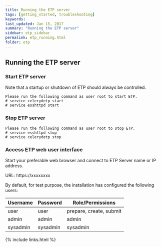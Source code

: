 ```yaml
---
title: Running the ETP server
tags: [getting_started, troubleshooting]
keywords:
last_updated: Jan 15, 2017
summary: "Running the ETP server"
sidebar: etp_sidebar
permalink: etp_running.html
folder: etp
---
```


## Running the ETP server

### Start ETP server

Note that a startup or shutdown of ETP should always be controlled.

    Please run the following command as user root to start ETP.
    # service celerydetp start
    # service esshttpd start

### Stop ETP server

    Please run the following command as user root to stop ETP.
    # service esshttpd stop
    # service celerydetp stop

### Access ETP web user interface

Start your preferable web browser and connect to ETP Server name or IP address.

URL: https://xxxxxxxx

By default, for test purpose, the installation has configured the following users:

| **Username** | **Password** | **Role/Permissions**  |
| --- | --- | --- |
| user | user | prepare, create, submit |
| admin | admin | admin |
| sysadmin | sysadmin | sysadmin |

{% include links.html %}
